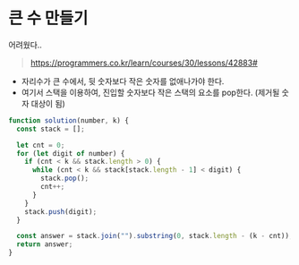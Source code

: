 # 큰 수 만들기

어려웠다..

> https://programmers.co.kr/learn/courses/30/lessons/42883#

- 자리수가 큰 수에서, 뒷 숫자보다 작은 숫자를 없애나가야 한다.
- 여기서 스택을 이용하여, 진입할 숫자보다 작은 스택의 요소를 pop한다. (제거될 숫자 대상이 됨)

```js
function solution(number, k) {
  const stack = [];

  let cnt = 0;
  for (let digit of number) {
    if (cnt < k && stack.length > 0) {
      while (cnt < k && stack[stack.length - 1] < digit) {
        stack.pop();
        cnt++;
      }
    }
    stack.push(digit);
  }

  const answer = stack.join("").substring(0, stack.length - (k - cnt));
  return answer;
}
```
